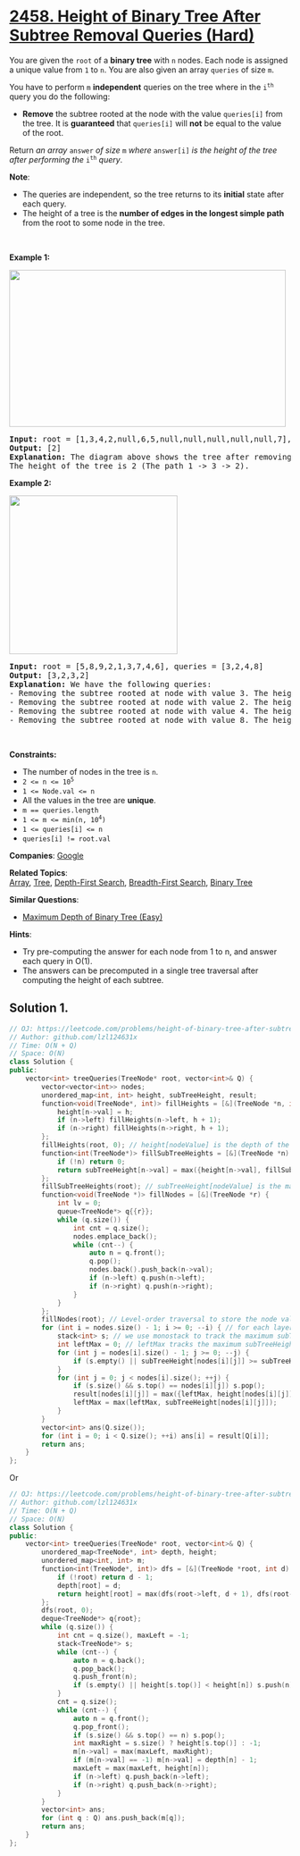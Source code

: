 # [2458. Height of Binary Tree After Subtree Removal Queries (Hard)](https://leetcode.com/problems/height-of-binary-tree-after-subtree-removal-queries)

<p>You are given the <code>root</code> of a <strong>binary tree</strong> with <code>n</code> nodes. Each node is assigned a unique value from <code>1</code> to <code>n</code>. You are also given an array <code>queries</code> of size <code>m</code>.</p>

<p>You have to perform <code>m</code> <strong>independent</strong> queries on the tree where in the <code>i<sup>th</sup></code> query you do the following:</p>

<ul>
	<li><strong>Remove</strong> the subtree rooted at the node with the value <code>queries[i]</code> from the tree. It is <strong>guaranteed</strong> that <code>queries[i]</code> will <strong>not</strong> be equal to the value of the root.</li>
</ul>

<p>Return <em>an array </em><code>answer</code><em> of size </em><code>m</code><em> where </em><code>answer[i]</code><em> is the height of the tree after performing the </em><code>i<sup>th</sup></code><em> query</em>.</p>

<p><strong>Note</strong>:</p>

<ul>
	<li>The queries are independent, so the tree returns to its <strong>initial</strong> state after each query.</li>
	<li>The height of a tree is the <strong>number of edges in the longest simple path</strong> from the root to some node in the tree.</li>
</ul>

<p>&nbsp;</p>
<p><strong class="example">Example 1:</strong></p>
<img alt="" src="https://assets.leetcode.com/uploads/2022/09/07/binaryytreeedrawio-1.png" style="width: 495px; height: 281px;" />
<pre>
<strong>Input:</strong> root = [1,3,4,2,null,6,5,null,null,null,null,null,7], queries = [4]
<strong>Output:</strong> [2]
<strong>Explanation:</strong> The diagram above shows the tree after removing the subtree rooted at node with value 4.
The height of the tree is 2 (The path 1 -&gt; 3 -&gt; 2).
</pre>

<p><strong class="example">Example 2:</strong></p>
<img alt="" src="https://assets.leetcode.com/uploads/2022/09/07/binaryytreeedrawio-2.png" style="width: 301px; height: 284px;" />
<pre>
<strong>Input:</strong> root = [5,8,9,2,1,3,7,4,6], queries = [3,2,4,8]
<strong>Output:</strong> [3,2,3,2]
<strong>Explanation:</strong> We have the following queries:
- Removing the subtree rooted at node with value 3. The height of the tree becomes 3 (The path 5 -&gt; 8 -&gt; 2 -&gt; 4).
- Removing the subtree rooted at node with value 2. The height of the tree becomes 2 (The path 5 -&gt; 8 -&gt; 1).
- Removing the subtree rooted at node with value 4. The height of the tree becomes 3 (The path 5 -&gt; 8 -&gt; 2 -&gt; 6).
- Removing the subtree rooted at node with value 8. The height of the tree becomes 2 (The path 5 -&gt; 9 -&gt; 3).
</pre>

<p>&nbsp;</p>
<p><strong>Constraints:</strong></p>

<ul>
	<li>The number of nodes in the tree is <code>n</code>.</li>
	<li><code>2 &lt;= n &lt;= 10<sup>5</sup></code></li>
	<li><code>1 &lt;= Node.val &lt;= n</code></li>
	<li>All the values in the tree are <strong>unique</strong>.</li>
	<li><code>m == queries.length</code></li>
	<li><code>1 &lt;= m &lt;= min(n, 10<sup>4</sup>)</code></li>
	<li><code>1 &lt;= queries[i] &lt;= n</code></li>
	<li><code>queries[i] != root.val</code></li>
</ul>


**Companies**:
[Google](https://leetcode.com/company/google)

**Related Topics**:  
[Array](https://leetcode.com/tag/array), [Tree](https://leetcode.com/tag/tree), [Depth-First Search](https://leetcode.com/tag/depth-first-search), [Breadth-First Search](https://leetcode.com/tag/breadth-first-search), [Binary Tree](https://leetcode.com/tag/binary-tree)

**Similar Questions**:
* [Maximum Depth of Binary Tree (Easy)](https://leetcode.com/problems/maximum-depth-of-binary-tree)

**Hints**:
* Try pre-computing the answer for each node from 1 to n, and answer each query in O(1).
* The answers can be precomputed in a single tree traversal after computing the height of each subtree.

## Solution 1.

```cpp
// OJ: https://leetcode.com/problems/height-of-binary-tree-after-subtree-removal-queries
// Author: github.com/lzl124631x
// Time: O(N + Q)
// Space: O(N)
class Solution {
public:
    vector<int> treeQueries(TreeNode* root, vector<int>& Q) {
        vector<vector<int>> nodes;
        unordered_map<int, int> height, subTreeHeight, result;
        function<void(TreeNode*, int)> fillHeights = [&](TreeNode *n, int h) {
            height[n->val] = h;
            if (n->left) fillHeights(n->left, h + 1);
            if (n->right) fillHeights(n->right, h + 1);
        };
        fillHeights(root, 0); // height[nodeValue] is the depth of the node from root. Root's depth is 0.
        function<int(TreeNode*)> fillSubTreeHeights = [&](TreeNode *n) {
            if (!n) return 0;
            return subTreeHeight[n->val] = max({height[n->val], fillSubTreeHeights(n->left), fillSubTreeHeights(n->right) });
        };
        fillSubTreeHeights(root); // subTreeHeight[nodeValue] is the maximum height value of the subtree rooted at the node with nodeValue.
        function<void(TreeNode *)> fillNodes = [&](TreeNode *r) {
            int lv = 0;
            queue<TreeNode*> q{{r}};
            while (q.size()) {
                int cnt = q.size();
                nodes.emplace_back();
                while (cnt--) {
                    auto n = q.front();
                    q.pop();
                    nodes.back().push_back(n->val);
                    if (n->left) q.push(n->left);
                    if (n->right) q.push(n->right);
                }
            }
        };
        fillNodes(root); // Level-order traversal to store the node values layer by layer.
        for (int i = nodes.size() - 1; i >= 0; --i) { // for each layer
            stack<int> s; // we use monostack to track the maximum subTreeHeight of the nodes to the right
            int leftMax = 0; // leftMax tracks the maximum subTreeHeight of the nodes to the left
            for (int j = nodes[i].size() - 1; j >= 0; --j) {
                if (s.empty() || subTreeHeight[nodes[i][j]] >= subTreeHeight[s.top()]) s.push(nodes[i][j]);
            }
            for (int j = 0; j < nodes[i].size(); ++j) {
                if (s.size() && s.top() == nodes[i][j]) s.pop();
                result[nodes[i][j]] = max({leftMax, height[nodes[i][j]] - 1, s.size() ? subTreeHeight[s.top()] : 0}); // the result corresponding to the current node value is max of leftMax, height[nodeValue] - 1 and rightMax, where rightMax = subTreeHeight[s.top()]
                leftMax = max(leftMax, subTreeHeight[nodes[i][j]]);
            }
        }
        vector<int> ans(Q.size());
        for (int i = 0; i < Q.size(); ++i) ans[i] = result[Q[i]];
        return ans;
    }
};
```

Or

```cpp
// OJ: https://leetcode.com/problems/height-of-binary-tree-after-subtree-removal-queries
// Author: github.com/lzl124631x
// Time: O(N + Q)
// Space: O(N)
class Solution {
public:
    vector<int> treeQueries(TreeNode* root, vector<int>& Q) {
        unordered_map<TreeNode*, int> depth, height;
        unordered_map<int, int> m;
        function<int(TreeNode*, int)> dfs = [&](TreeNode *root, int d) {
            if (!root) return d - 1;
            depth[root] = d;
            return height[root] = max(dfs(root->left, d + 1), dfs(root->right, d + 1));
        };
        dfs(root, 0);
        deque<TreeNode*> q{root};
        while (q.size()) {
            int cnt = q.size(), maxLeft = -1;
            stack<TreeNode*> s;
            while (cnt--) {
                auto n = q.back();
                q.pop_back();
                q.push_front(n);
                if (s.empty() || height[s.top()] < height[n]) s.push(n);
            }
            cnt = q.size();
            while (cnt--) {
                auto n = q.front();
                q.pop_front();
                if (s.size() && s.top() == n) s.pop();
                int maxRight = s.size() ? height[s.top()] : -1;
                m[n->val] = max(maxLeft, maxRight);
                if (m[n->val] == -1) m[n->val] = depth[n] - 1;
                maxLeft = max(maxLeft, height[n]);
                if (n->left) q.push_back(n->left);
                if (n->right) q.push_back(n->right);
            }
        }
        vector<int> ans;
        for (int q : Q) ans.push_back(m[q]);
        return ans;
    }
};
```